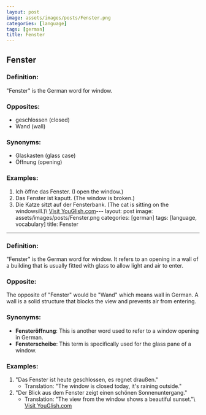 ```yaml
---
layout: post
image: assets/images/posts/Fenster.png
categories: [language]
tags: [german]
title: Fenster
---
```


## Fenster

### Definition:
"Fenster" is the German word for window.

### Opposites:
- geschlossen (closed)
- Wand (wall) 

### Synonyms:
- Glaskasten (glass case)
- Öffnung (opening)

### Examples:
1. Ich öffne das Fenster. (I open the window.)
2. Das Fenster ist kaputt. (The window is broken.)
3. Die Katze sitzt auf der Fensterbank. (The cat is sitting on the windowsill.)\ <a id="yg-widget-0" class="youglish-widget" data-query="Fenster" data-lang="german" data-components="8412" data-auto-start="0" data-bkg-color="theme_light" data-title="How%20to%20pronounce%20Fenster%20in%20German"  rel="nofollow" href="https://youglish.com">Visit YouGlish.com</a><script async src="https://youglish.com/public/emb/widget.js" charset="utf-8"></script>---
layout: post
image: assets/images/posts/Fenster.png
categories: [german]
tags: [language, vocabulary]
title: Fenster

---

### Definition:
"Fenster" is the German word for window. It refers to an opening in a wall of a building that is usually fitted with glass to allow light and air to enter.

### Opposite:
The opposite of "Fenster" would be "Wand" which means wall in German. A wall is a solid structure that blocks the view and prevents air from entering.

### Synonyms:
- **Fensteröffnung**: This is another word used to refer to a window opening in German.
- **Fensterscheibe**: This term is specifically used for the glass pane of a window.


### Examples:
1. "Das Fenster ist heute geschlossen, es regnet draußen."
   - Translation: "The window is closed today, it's raining outside."
2. "Der Blick aus dem Fenster zeigt einen schönen Sonnenuntergang."
   - Translation: "The view from the window shows a beautiful sunset."\ <a id="yg-widget-0" class="youglish-widget" data-query="Fenster" data-lang="german" data-components="8412" data-auto-start="0" data-bkg-color="theme_light" data-title="How%20to%20pronounce%20Fenster%20in%20German"  rel="nofollow" href="https://youglish.com">Visit YouGlish.com</a><script async src="https://youglish.com/public/emb/widget.js" charset="utf-8"></script>
